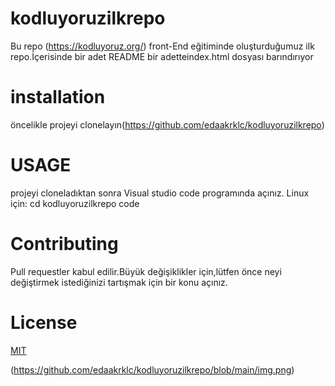 # kodluyoruzilkrepo
Bu repo (https://kodluyoruz.org/) front-End eğitiminde oluşturduğumuz 
ilk repo.İçerisinde bir adet README bir adetteindex.html dosyası barındırıyor



# installation
öncelikle projeyi clonelayın(https://github.com/edaakrklc/kodluyoruzilkrepo)

# USAGE
projeyi cloneladıktan sonra Visual studio code programında açınız.
Linux için:
cd kodluyoruzilkrepo
code
# Contributing
Pull requestler kabul edilir.Büyük değişiklikler için,lütfen önce neyi değiştirmek istediğinizi tartışmak için bir konu açınız.
# License
[MIT](https://choosealicense.com/licenses/mit/)

(https://github.com/edaakrklc/kodluyoruzilkrepo/blob/main/img.png)

[def]: https://github.com/edaakrklc/kodluyoruzilkrepo/blob/main/img.png